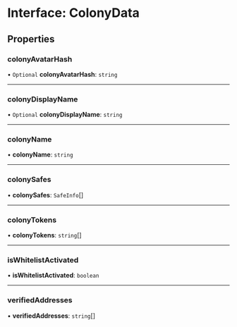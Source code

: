# Interface: ColonyData

## Properties

### colonyAvatarHash

• `Optional` **colonyAvatarHash**: `string`

___

### colonyDisplayName

• `Optional` **colonyDisplayName**: `string`

___

### colonyName

• **colonyName**: `string`

___

### colonySafes

• **colonySafes**: `SafeInfo`[]

___

### colonyTokens

• **colonyTokens**: `string`[]

___

### isWhitelistActivated

• **isWhitelistActivated**: `boolean`

___

### verifiedAddresses

• **verifiedAddresses**: `string`[]
